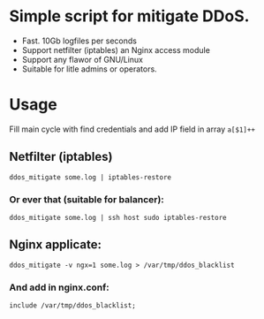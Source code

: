 # Simple script for mitigate DDoS.

+ Fast. 10Gb logfiles per seconds
+ Support netfilter (iptables) an Nginx access module
+ Support any flawor of GNU/Linux
+ Suitable for litle admins or operators.


# Usage

Fill main cycle with find credentials and add IP field in array `a[$1]++`

## Netfilter (iptables)
```
ddos_mitigate some.log | iptables-restore
```

### Or ever that (suitable for balancer):
```
ddos_mitigate some.log | ssh host sudo iptables-restore
```

## Nginx applicate:
```
ddos_mitigate -v ngx=1 some.log > /var/tmp/ddos_blacklist
```

### And add in nginx.conf:
```
include /var/tmp/ddos_blacklist;
```
